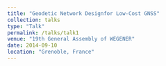 ```yaml
---
title: "Geodetic Network Designfor Low-Cost GNSS"
collection: talks
type: "Talk"
permalink: /talks/talk1
venue: "19th General Assembly of WEGENER"
date: 2014-09-10
location: "Grenoble, France"
---
```

